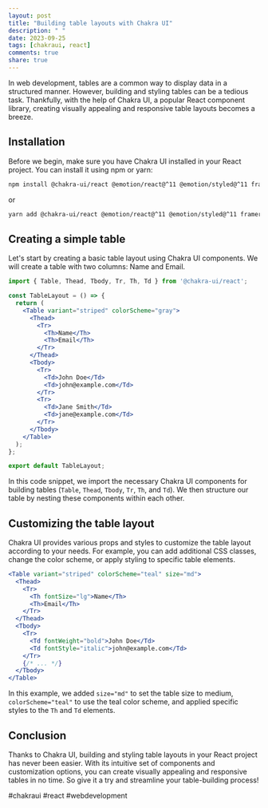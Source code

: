 ```yaml
---
layout: post
title: "Building table layouts with Chakra UI"
description: " "
date: 2023-09-25
tags: [chakraui, react]
comments: true
share: true
---
```


In web development, tables are a common way to display data in a structured manner. However, building and styling tables can be a tedious task. Thankfully, with the help of Chakra UI, a popular React component library, creating visually appealing and responsive table layouts becomes a breeze.

## Installation

Before we begin, make sure you have Chakra UI installed in your React project. You can install it using npm or yarn:

```bash
npm install @chakra-ui/react @emotion/react@^11 @emotion/styled@^11 framer-motion@^5
```
or
```bash
yarn add @chakra-ui/react @emotion/react@^11 @emotion/styled@^11 framer-motion@^5
```

## Creating a simple table

Let's start by creating a basic table layout using Chakra UI components. We will create a table with two columns: Name and Email.

```jsx
import { Table, Thead, Tbody, Tr, Th, Td } from '@chakra-ui/react';

const TableLayout = () => {
  return (
    <Table variant="striped" colorScheme="gray">
      <Thead>
        <Tr>
          <Th>Name</Th>
          <Th>Email</Th>
        </Tr>
      </Thead>
      <Tbody>
        <Tr>
          <Td>John Doe</Td>
          <Td>john@example.com</Td>
        </Tr>
        <Tr>
          <Td>Jane Smith</Td>
          <Td>jane@example.com</Td>
        </Tr>
      </Tbody>
    </Table>
  );
};

export default TableLayout;
```

In this code snippet, we import the necessary Chakra UI components for building tables (`Table`, `Thead`, `Tbody`, `Tr`, `Th`, and `Td`). We then structure our table by nesting these components within each other.


## Customizing the table layout

Chakra UI provides various props and styles to customize the table layout according to your needs. For example, you can add additional CSS classes, change the color scheme, or apply styling to specific table elements.

```jsx
<Table variant="striped" colorScheme="teal" size="md">
  <Thead>
    <Tr>
      <Th fontSize="lg">Name</Th>
      <Th>Email</Th>
    </Tr>
  </Thead>
  <Tbody>
    <Tr>
      <Td fontWeight="bold">John Doe</Td>
      <Td fontStyle="italic">john@example.com</Td>
    </Tr>
    {/* ... */}
  </Tbody>
</Table>
```

In this example, we added `size="md"` to set the table size to medium, `colorScheme="teal"` to use the teal color scheme, and applied specific styles to the `Th` and `Td` elements.

## Conclusion

Thanks to Chakra UI, building and styling table layouts in your React project has never been easier. With its intuitive set of components and customization options, you can create visually appealing and responsive tables in no time. So give it a try and streamline your table-building process!

#chakraui #react #webdevelopment